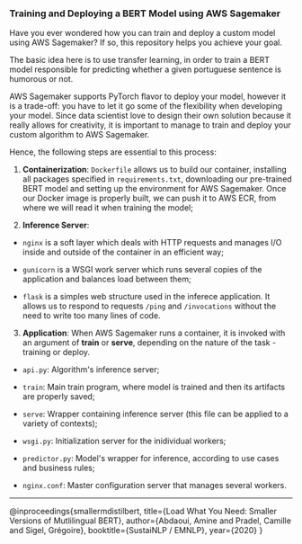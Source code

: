 ### Training and Deploying a BERT Model using AWS Sagemaker

Have you ever wondered how you can train and deploy a custom model using AWS Sagemaker? If so, this repository helps you achieve your goal.

The basic idea here is to use transfer learning, in order to train a BERT model responsible for predicting whether a given portuguese sentence is humorous or not.

AWS Sagemaker supports PyTorch flavor to deploy your model, however it is a trade-off: you have to let it go some of the flexibility when developing your model. Since data scientist love to design their own solution because it really allows for creativity, it is important to manage to train and deploy your custom algorithm to AWS Sagemaker.

Hence, the following steps are essential to this process:

1. **Containerization**: `Dockerfile` allows us to build our container, installing all packages specified in `requirements.txt`, downloading our pre-trained BERT model and setting up the environment for AWS Sagemaker. Once our Docker image is properly built, we can push it to AWS ECR, from where we will read it when training the model;  

2. **Inference Server**:

* `nginx` is a soft layer which deals with HTTP requests and manages I/O inside and outside of the container in an efficient way;  

* `gunicorn` is a WSGI work server which runs several copies of the application and balances load between them;  

* `flask` is a simples web structure used in the inferece application. It allows us to respond to requests `/ping` and `/invocations` without the need to write too many lines of code.  

3. **Application**: When AWS Sagemaker runs a container, it is invoked with an argument of **train** or **serve**, depending on the nature of the task - training or deploy. 

* `api.py`: Algorithm's inference server;  

* `train`: Main train program, where model is trained and then its artifacts are properly saved;  

* `serve`: Wrapper containing inference server (this file can be applied to a variety of contexts);  

* `wsgi.py`: Initialization server for the inidividual workers;  

* `predictor.py`: Model's wrapper for inference, according to use cases and business rules;  

* `nginx.conf`: Master configuration server that manages several workers.


____________


@inproceedings{smallermdistilbert,
  title={Load What You Need: Smaller Versions of Mutlilingual BERT},
  author={Abdaoui, Amine and Pradel, Camille and Sigel, Grégoire},
  booktitle={SustaiNLP / EMNLP},
  year={2020}
}
